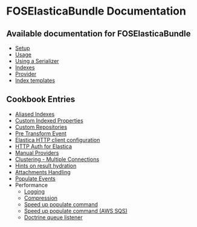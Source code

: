 FOSElasticaBundle Documentation
===============================

Available documentation for FOSElasticaBundle
---------------------------------------------

* [Setup](setup.md)
* [Usage](usage.md)
* [Using a Serializer](serializer.md)
* [Indexes](indexes.md)
* [Provider](provider.md)
* [Index templates](templates.md)

Cookbook Entries
----------------

* [Aliased Indexes](cookbook/aliased-indexes.md)
* [Custom Indexed Properties](cookbook/custom-properties.md)
* [Custom Repositories](cookbook/custom-repositories.md)
* [Pre Transform Event](cookbook/pre-transform-event.md)
* [Elastica HTTP client configuration](cookbook/elastica-http-client-configuration.md)
* [HTTP Auth for Elastica](cookbook/http-auth-for-elastica.md)
* [Manual Providers](cookbook/manual-provider.md)
* [Clustering - Multiple Connections](cookbook/multiple-connections.md)
* [Hints on result hydration](cookbook/hints-on-result-hydration.md)
* [Attachments Handling](cookbook/attachments.md)
* [Populate Events](cookbook/populate-events.md)
* Performance
   - [Logging](cookbook/logging.md)
   - [Compression](cookbook/compression.md)
   - [Speed up populate command](cookbook/speed-up-populate-command.md)
   - [Speed up populate command (AWS SQS)](cookbook/speed-up-populate-command-sqs.md)
   - [Doctrine queue listener](cookbook/doctrine-queue-listener.md)
